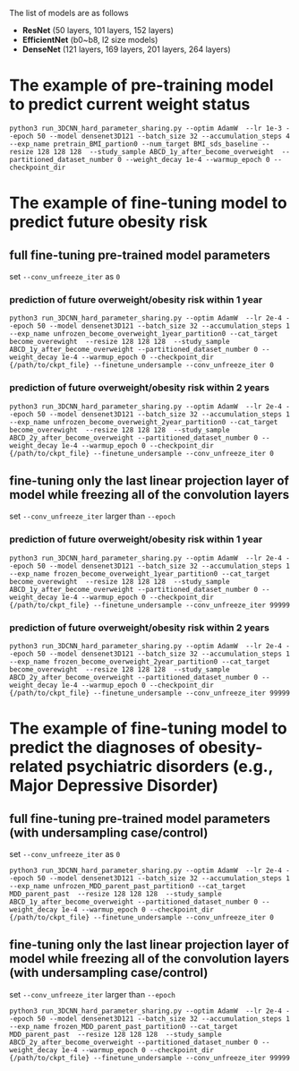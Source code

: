 The list of models are as follows 
- **ResNet** (50 layers, 101 layers, 152 layers)
- **EfficientNet** (b0~b8, l2 size models)
- **DenseNet** (121 layers, 169 layers, 201 layers, 264 layers)

   

# The example of pre-training model to predict current weight status 
```
python3 run_3DCNN_hard_parameter_sharing.py --optim AdamW  --lr 1e-3 --epoch 50 --model densenet3D121 --batch_size 32 --accumulation_steps 4 --exp_name pretrain_BMI_partion0 --num_target BMI_sds_baseline --resize 128 128 128  --study_sample ABCD_1y_after_become_overweight  --partitioned_dataset_number 0 --weight_decay 1e-4 --warmup_epoch 0 --checkpoint_dir 
```
  
  
# The example of fine-tuning model to predict future obesity risk

## full fine-tuning pre-trained model parameters
set ```--conv_unfreeze_iter``` as ```0```
### prediction of future overweight/obesity risk within 1 year
```
python3 run_3DCNN_hard_parameter_sharing.py --optim AdamW  --lr 2e-4 --epoch 50 --model densenet3D121 --batch_size 32 --accumulation_steps 1 --exp_name unfrozen_become_overweight_1year_partition0 --cat_target become_overewight  --resize 128 128 128  --study_sample ABCD_1y_after_become_overweight --partitioned_dataset_number 0 --weight_decay 1e-4 --warmup_epoch 0 --checkpoint_dir {/path/to/ckpt_file} --finetune_undersample --conv_unfreeze_iter 0
```
### prediction of future overweight/obesity risk within 2 years
```
python3 run_3DCNN_hard_parameter_sharing.py --optim AdamW  --lr 2e-4 --epoch 50 --model densenet3D121 --batch_size 32 --accumulation_steps 1 --exp_name unfrozen_become_overweight_2year_partition0 --cat_target become_overewight  --resize 128 128 128  --study_sample ABCD_2y_after_become_overweight --partitioned_dataset_number 0 --weight_decay 1e-4 --warmup_epoch 0 --checkpoint_dir {/path/to/ckpt_file} --finetune_undersample --conv_unfreeze_iter 0
```


## fine-tuning only the last linear projection layer of model while freezing all of the convolution layers
set ```--conv_unfreeze_iter``` larger than ```--epoch```
### prediction of future overweight/obesity risk within 1 year
```
python3 run_3DCNN_hard_parameter_sharing.py --optim AdamW  --lr 2e-4 --epoch 50 --model densenet3D121 --batch_size 32 --accumulation_steps 1 --exp_name frozen_become_overweight_1year_partition0 --cat_target become_overewight  --resize 128 128 128  --study_sample ABCD_1y_after_become_overweight --partitioned_dataset_number 0 --weight_decay 1e-4 --warmup_epoch 0 --checkpoint_dir {/path/to/ckpt_file} --finetune_undersample --conv_unfreeze_iter 99999
```
### prediction of future overweight/obesity risk within 2 years
```
python3 run_3DCNN_hard_parameter_sharing.py --optim AdamW  --lr 2e-4 --epoch 50 --model densenet3D121 --batch_size 32 --accumulation_steps 1 --exp_name frozen_become_overweight_2year_partition0 --cat_target become_overewight  --resize 128 128 128  --study_sample ABCD_2y_after_become_overweight --partitioned_dataset_number 0 --weight_decay 1e-4 --warmup_epoch 0 --checkpoint_dir {/path/to/ckpt_file} --finetune_undersample --conv_unfreeze_iter 99999
```  


# The example of fine-tuning model to predict the diagnoses of obesity-related psychiatric disorders (e.g., Major Depressive Disorder)
## full fine-tuning pre-trained model parameters (with undersampling case/control)
set ```--conv_unfreeze_iter``` as ```0```
```
python3 run_3DCNN_hard_parameter_sharing.py --optim AdamW  --lr 2e-4 --epoch 50 --model densenet3D121 --batch_size 32 --accumulation_steps 1 --exp_name unfrozen_MDD_parent_past_partition0 --cat_target MDD_parent_past  --resize 128 128 128  --study_sample ABCD_1y_after_become_overweight --partitioned_dataset_number 0 --weight_decay 1e-4 --warmup_epoch 0 --checkpoint_dir {/path/to/ckpt_file} --finetune_undersample --conv_unfreeze_iter 0
```

## fine-tuning only the last linear projection layer of model while freezing all of the convolution layers (with undersampling case/control)
set ```--conv_unfreeze_iter``` larger than ```--epoch```
```
python3 run_3DCNN_hard_parameter_sharing.py --optim AdamW  --lr 2e-4 --epoch 50 --model densenet3D121 --batch_size 32 --accumulation_steps 1 --exp_name frozen_MDD_parent_past_partition0 --cat_target MDD_parent_past  --resize 128 128 128  --study_sample ABCD_2y_after_become_overweight --partitioned_dataset_number 0 --weight_decay 1e-4 --warmup_epoch 0 --checkpoint_dir {/path/to/ckpt_file} --finetune_undersample --conv_unfreeze_iter 99999
```

